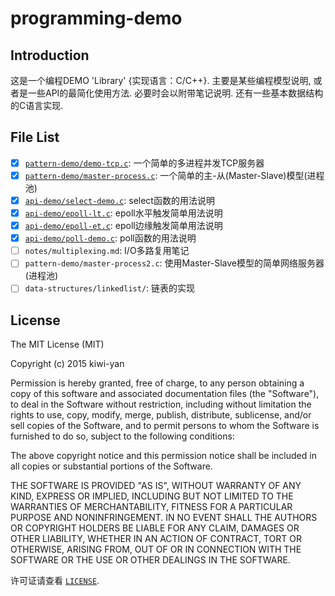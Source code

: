 # programming-demo
## Introduction
这是一个编程DEMO 'Library' {实现语言：C/C++}. 主要是某些编程模型说明, 或者是一些API的最简化使用方法. 必要时会以附带笔记说明. 还有一些基本数据结构的C语言实现.

## File List
- [x] [`pattern-demo/demo-tcp.c`](https://github.com/kiwi-yan/programming-demo/blob/master/pattern-demo/demo-tcp.c):
        一个简单的多进程并发TCP服务器
- [x] [`pattern-demo/master-process.c`](https://github.com/kiwi-yan/programming-demo/blob/master/pattern-demo/master-process.c):
        一个简单的主-从(Master-Slave)模型(进程池)
- [x] [`api-demo/select-demo.c`](https://github.com/kiwi-yan/programming-demo/blob/master/api-demo/select-demo.c):
        select函数的用法说明
- [x] [`api-demo/epoll-lt.c`](https://github.com/kiwi-yan/programming-demo/blob/master/api-demo/epoll-lt.c):
        epoll水平触发简单用法说明
- [x] [`api-demo/epoll-et.c`](https://github.com/kiwi-yan/programming-demo/blob/master/api-demo/epoll-et.c):
        epoll边缘触发简单用法说明
- [x] [`api-demo/poll-demo.c`](https://github.com/kiwi-yan/programming-demo/blob/master/api-demo/poll-demo.c):
        poll函数的用法说明
- [ ] `notes/multiplexing.md`:
        I/O多路复用笔记
- [ ] `pattern-demo/master-process2.c`:
        使用Master-Slave模型的简单网络服务器(进程池)
- [ ] `data-structures/linkedlist/`:
        链表的实现

## License
The MIT License (MIT)

Copyright (c) 2015 kiwi-yan

Permission is hereby granted, free of charge, to any person obtaining a copy
of this software and associated documentation files (the "Software"), to deal
in the Software without restriction, including without limitation the rights
to use, copy, modify, merge, publish, distribute, sublicense, and/or sell
copies of the Software, and to permit persons to whom the Software is
furnished to do so, subject to the following conditions:

The above copyright notice and this permission notice shall be included in all
copies or substantial portions of the Software.

THE SOFTWARE IS PROVIDED "AS IS", WITHOUT WARRANTY OF ANY KIND, EXPRESS OR
IMPLIED, INCLUDING BUT NOT LIMITED TO THE WARRANTIES OF MERCHANTABILITY,
FITNESS FOR A PARTICULAR PURPOSE AND NONINFRINGEMENT. IN NO EVENT SHALL THE
AUTHORS OR COPYRIGHT HOLDERS BE LIABLE FOR ANY CLAIM, DAMAGES OR OTHER
LIABILITY, WHETHER IN AN ACTION OF CONTRACT, TORT OR OTHERWISE, ARISING FROM,
OUT OF OR IN CONNECTION WITH THE SOFTWARE OR THE USE OR OTHER DEALINGS IN THE
SOFTWARE.

许可证请查看 [`LICENSE`](https://github.com/kiwi-yan/programming-demo/blob/master/LICENSE).
